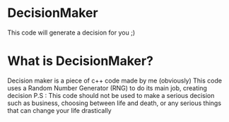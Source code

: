 # DecisionMaker
This code will generate a decision for you ;)

# What is DecisionMaker?
Decision maker is a piece of c++ code made by me (obviously)
This code uses a Random Number Generator (RNG) to do its main job, creating decision
P.S : This code should not be used to make a serious decision such as business, choosing between life and death, or any serious things that can change your life drastically
